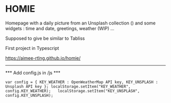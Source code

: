 # HOMIE
Homepage with a daily picture from an Unsplash collection () and some widgets : time and date, greetings, weather (WIP) ...

Supposed to give be similar to Tabliss

First project in Typescript 

https://aimee-rtlng.github.io/homie/

*******************

*** Add config.js in /js ***

`
    var config = {
        KEY_WEATHER : OpenWeatherMap API key,
        KEY_UNSPLASH : Unsplash API key
    };
    localStorage.setItem("KEY_WEATHER", config.KEY_WEATHER);  
    localStorage.setItem("KEY_UNSPLASH", config.KEY_UNSPLASH);  
` 
